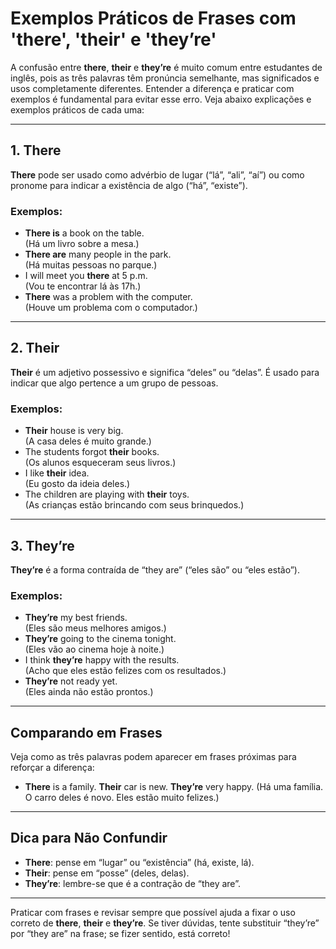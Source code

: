 
# Exemplos Práticos de Frases com 'there', 'their' e 'they’re'

A confusão entre **there**, **their** e **they’re** é muito comum entre estudantes de inglês, pois as três palavras têm pronúncia semelhante, mas significados e usos completamente diferentes. Entender a diferença e praticar com exemplos é fundamental para evitar esse erro. Veja abaixo explicações e exemplos práticos de cada uma:

---

## 1. **There**

**There** pode ser usado como advérbio de lugar (“lá”, “ali”, “aí”) ou como pronome para indicar a existência de algo (“há”, “existe”).

### Exemplos:
- **There is** a book on the table.  
  (Há um livro sobre a mesa.)
- **There are** many people in the park.  
  (Há muitas pessoas no parque.)
- I will meet you **there** at 5 p.m.  
  (Vou te encontrar lá às 17h.)
- **There** was a problem with the computer.  
  (Houve um problema com o computador.)

---

## 2. **Their**

**Their** é um adjetivo possessivo e significa “deles” ou “delas”. É usado para indicar que algo pertence a um grupo de pessoas.

### Exemplos:
- **Their** house is very big.  
  (A casa deles é muito grande.)
- The students forgot **their** books.  
  (Os alunos esqueceram seus livros.)
- I like **their** idea.  
  (Eu gosto da ideia deles.)
- The children are playing with **their** toys.  
  (As crianças estão brincando com seus brinquedos.)

---

## 3. **They’re**

**They’re** é a forma contraída de “they are” (“eles são” ou “eles estão”).

### Exemplos:
- **They’re** my best friends.  
  (Eles são meus melhores amigos.)
- **They’re** going to the cinema tonight.  
  (Eles vão ao cinema hoje à noite.)
- I think **they’re** happy with the results.  
  (Acho que eles estão felizes com os resultados.)
- **They’re** not ready yet.  
  (Eles ainda não estão prontos.)

---

## Comparando em Frases

Veja como as três palavras podem aparecer em frases próximas para reforçar a diferença:

- **There** is a family. **Their** car is new. **They’re** very happy.
  (Há uma família. O carro deles é novo. Eles estão muito felizes.)

---

## Dica para Não Confundir

- **There**: pense em “lugar” ou “existência” (há, existe, lá).
- **Their**: pense em “posse” (deles, delas).
- **They’re**: lembre-se que é a contração de “they are”.

---

Praticar com frases e revisar sempre que possível ajuda a fixar o uso correto de **there**, **their** e **they’re**. Se tiver dúvidas, tente substituir “they’re” por “they are” na frase; se fizer sentido, está correto!
```
